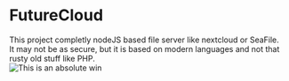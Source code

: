 # FutureCloud
This project completly nodeJS based file server like nextcloud or SeaFile.  
It may not be as secure, but it is based on modern languages and not that rusty old stuff like PHP.  
![This is an absolute win](https://media1.tenor.com/images/c4bb9246ba107ea847f4bb66b6e0a99c/tenor.gif?itemid=15135962)

